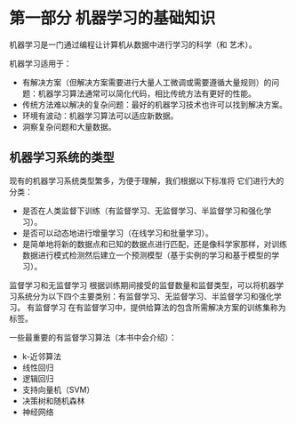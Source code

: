 # 第一部分 机器学习的基础知识

机器学习是一门通过编程让计算机从数据中进行学习的科学（和
艺术）。

机器学习适用于：

- 有解决方案（但解决方案需要进行大量人工微调或需要遵循大量规则）的问题：机器学习算法通常可以简化代码，相比传统方法有更好的性能。
- 传统方法难以解决的复杂问题：最好的机器学习技术也许可以找到解决方案。
- 环境有波动：机器学习算法可以适应新数据。
- 洞察复杂问题和大量数据。

## 机器学习系统的类型

现有的机器学习系统类型繁多，为便于理解，我们根据以下标准将
它们进行大的分类：

- 是否在人类监督下训练（有监督学习、无监督学习、半监督学习和强化学习）。
- 是否可以动态地进行增量学习（在线学习和批量学习）。
- 是简单地将新的数据点和已知的数据点进行匹配，还是像科学家那样，对训练数据进行模式检测然后建立一个预测模型（基于实例的学习和基于模型的学习）。

监督学习和无监督学习
根据训练期间接受的监督数量和监督类型，可以将机器学习系统分为以下四个主要类别：有监督学习、无监督学习、半监督学习和强化学习。
有监督学习
在有监督学习中，提供给算法的包含所需解决方案的训练集称为标签。


一些最重要的有监督学习算法（本书中会介绍）：
- k-近邻算法
- 线性回归
- 逻辑回归
- 支持向量机（SVM）
- 决策树和随机森林
- 神经网络

























